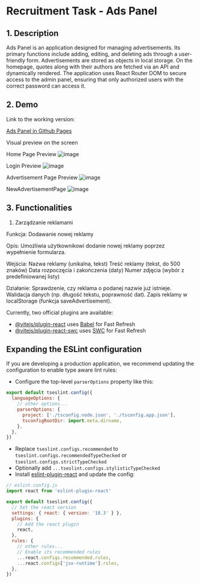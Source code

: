 # Recruitment Task - Ads Panel 

## 1. Description

Ads Panel is an application designed for managing advertisements. Its primary functions include adding, editing, and deleting ads through a user-friendly form. Advertisements are stored as objects in local storage. On the homepage, quotes along with their authors are fetched via an API and dynamically rendered. The application uses React Router DOM to secure access to the admin panel, ensuring that only authorized users with the correct password can access it.

## 2. Demo

Link to the working version:

[Ads Panel in Github Pages](https://jakubking98.github.io/Ads-Panel-Recruitment-Task/)

Visual preview on the screen

Home Page Preview
![image](https://github.com/user-attachments/assets/a5722fa1-b5f7-4fd5-a7f6-788c92bc32bf)

Login Preview
![image](https://github.com/user-attachments/assets/bdba1134-816a-4f7d-8c94-e88a416b0ea2)

Advertisement Page Preview
![image](https://github.com/user-attachments/assets/f164a57d-9277-4db7-805e-55a78785cefc)

NewAdvertisementPage
![image](https://github.com/user-attachments/assets/bb147bd0-b6ff-402a-b109-8d4f27b24324)


## 3. Functionalities

1. Zarządzanie reklamami

Funkcja: Dodawanie nowej reklamy

Opis: Umożliwia użytkownikowi dodanie nowej reklamy poprzez wypełnienie formularza.

Wejścia:
Nazwa reklamy (unikalna, tekst)
Treść reklamy (tekst, do 500 znaków)
Data rozpoczęcia i zakończenia (daty)
Numer zdjęcia (wybór z predefiniowanej listy)

Działanie:
Sprawdzenie, czy reklama o podanej nazwie już istnieje.
Walidacja danych (np. długość tekstu, poprawność dat).
Zapis reklamy w localStorage (funkcja saveAdvertisement).
















Currently, two official plugins are available:

- [@vitejs/plugin-react](https://github.com/vitejs/vite-plugin-react/blob/main/packages/plugin-react/README.md) uses [Babel](https://babeljs.io/) for Fast Refresh
- [@vitejs/plugin-react-swc](https://github.com/vitejs/vite-plugin-react-swc) uses [SWC](https://swc.rs/) for Fast Refresh

## Expanding the ESLint configuration

If you are developing a production application, we recommend updating the configuration to enable type aware lint rules:

- Configure the top-level `parserOptions` property like this:

```js
export default tseslint.config({
  languageOptions: {
    // other options...
    parserOptions: {
      project: ['./tsconfig.node.json', './tsconfig.app.json'],
      tsconfigRootDir: import.meta.dirname,
    },
  },
})
```

- Replace `tseslint.configs.recommended` to `tseslint.configs.recommendedTypeChecked` or `tseslint.configs.strictTypeChecked`
- Optionally add `...tseslint.configs.stylisticTypeChecked`
- Install [eslint-plugin-react](https://github.com/jsx-eslint/eslint-plugin-react) and update the config:

```js
// eslint.config.js
import react from 'eslint-plugin-react'

export default tseslint.config({
  // Set the react version
  settings: { react: { version: '18.3' } },
  plugins: {
    // Add the react plugin
    react,
  },
  rules: {
    // other rules...
    // Enable its recommended rules
    ...react.configs.recommended.rules,
    ...react.configs['jsx-runtime'].rules,
  },
})
```
